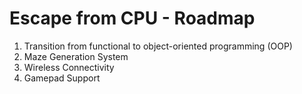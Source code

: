 # Escape from CPU - Roadmap

1. Transition from functional to object-oriented programming (OOP)
2. Maze Generation System
3. Wireless Connectivity
4. Gamepad Support
